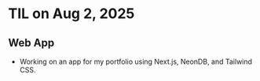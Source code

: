 # TIL on Aug 2, 2025
## Web App
- Working on an app for my portfolio using Next.js, NeonDB, and Tailwind CSS.
